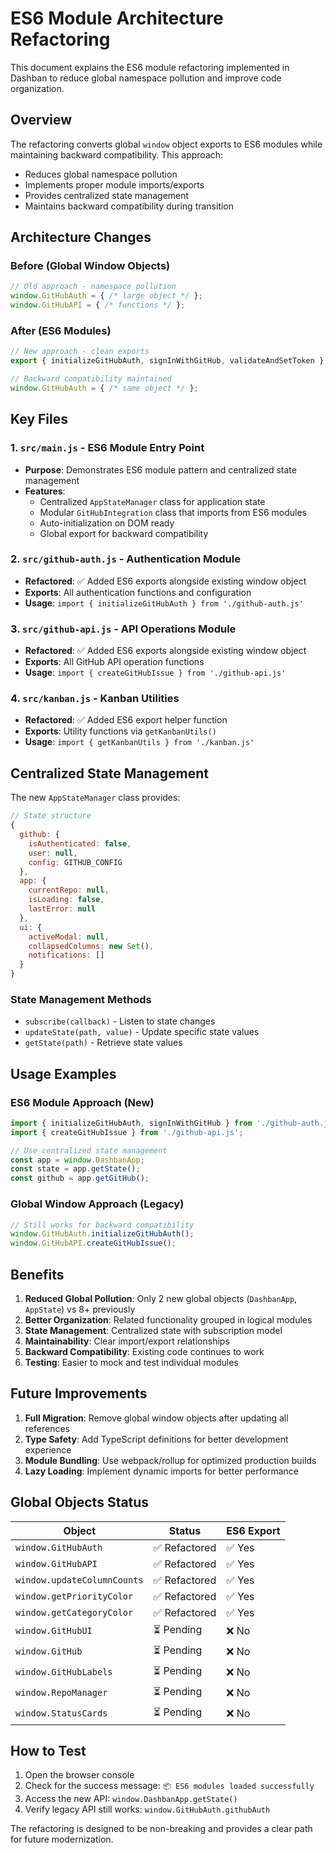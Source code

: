# ES6 Module Architecture Refactoring

This document explains the ES6 module refactoring implemented in Dashban to reduce global namespace pollution and improve code organization.

## Overview

The refactoring converts global `window` object exports to ES6 modules while maintaining backward compatibility. This approach:

- Reduces global namespace pollution
- Implements proper module imports/exports
- Provides centralized state management
- Maintains backward compatibility during transition

## Architecture Changes

### Before (Global Window Objects)
```javascript
// Old approach - namespace pollution
window.GitHubAuth = { /* large object */ };
window.GitHubAPI = { /* functions */ };
```

### After (ES6 Modules)
```javascript
// New approach - clean exports
export { initializeGitHubAuth, signInWithGitHub, validateAndSetToken };

// Backward compatibility maintained
window.GitHubAuth = { /* same object */ };
```

## Key Files

### 1. `src/main.js` - ES6 Module Entry Point
- **Purpose**: Demonstrates ES6 module pattern and centralized state management
- **Features**:
  - Centralized `AppStateManager` class for application state
  - Modular `GitHubIntegration` class that imports from ES6 modules
  - Auto-initialization on DOM ready
  - Global export for backward compatibility

### 2. `src/github-auth.js` - Authentication Module
- **Refactored**: ✅ Added ES6 exports alongside existing window object
- **Exports**: All authentication functions and configuration
- **Usage**: `import { initializeGitHubAuth } from './github-auth.js'`

### 3. `src/github-api.js` - API Operations Module  
- **Refactored**: ✅ Added ES6 exports alongside existing window object
- **Exports**: All GitHub API operation functions
- **Usage**: `import { createGitHubIssue } from './github-api.js'`

### 4. `src/kanban.js` - Kanban Utilities
- **Refactored**: ✅ Added ES6 export helper function
- **Exports**: Utility functions via `getKanbanUtils()`
- **Usage**: `import { getKanbanUtils } from './kanban.js'`

## Centralized State Management

The new `AppStateManager` class provides:

```javascript
// State structure
{
  github: {
    isAuthenticated: false,
    user: null,
    config: GITHUB_CONFIG
  },
  app: {
    currentRepo: null,
    isLoading: false,
    lastError: null
  },
  ui: {
    activeModal: null,
    collapsedColumns: new Set(),
    notifications: []
  }
}
```

### State Management Methods
- `subscribe(callback)` - Listen to state changes
- `updateState(path, value)` - Update specific state values
- `getState(path)` - Retrieve state values

## Usage Examples

### ES6 Module Approach (New)
```javascript
import { initializeGitHubAuth, signInWithGitHub } from './github-auth.js';
import { createGitHubIssue } from './github-api.js';

// Use centralized state management
const app = window.DashbanApp;
const state = app.getState();
const github = app.getGitHub();
```

### Global Window Approach (Legacy)
```javascript
// Still works for backward compatibility
window.GitHubAuth.initializeGitHubAuth();
window.GitHubAPI.createGitHubIssue();
```

## Benefits

1. **Reduced Global Pollution**: Only 2 new global objects (`DashbanApp`, `AppState`) vs 8+ previously
2. **Better Organization**: Related functionality grouped in logical modules
3. **State Management**: Centralized state with subscription model
4. **Maintainability**: Clear import/export relationships
5. **Backward Compatibility**: Existing code continues to work
6. **Testing**: Easier to mock and test individual modules

## Future Improvements

1. **Full Migration**: Remove global window objects after updating all references
2. **Type Safety**: Add TypeScript definitions for better development experience
3. **Module Bundling**: Use webpack/rollup for optimized production builds
4. **Lazy Loading**: Implement dynamic imports for better performance

## Global Objects Status

| Object | Status | ES6 Export |
|--------|---------|------------|
| `window.GitHubAuth` | ✅ Refactored | ✅ Yes |
| `window.GitHubAPI` | ✅ Refactored | ✅ Yes |
| `window.updateColumnCounts` | ✅ Refactored | ✅ Yes |
| `window.getPriorityColor` | ✅ Refactored | ✅ Yes |
| `window.getCategoryColor` | ✅ Refactored | ✅ Yes |
| `window.GitHubUI` | ⏳ Pending | ❌ No |
| `window.GitHub` | ⏳ Pending | ❌ No |
| `window.GitHubLabels` | ⏳ Pending | ❌ No |
| `window.RepoManager` | ⏳ Pending | ❌ No |
| `window.StatusCards` | ⏳ Pending | ❌ No |

## How to Test

1. Open the browser console
2. Check for the success message: `📦 ES6 modules loaded successfully`
3. Access the new API: `window.DashbanApp.getState()`
4. Verify legacy API still works: `window.GitHubAuth.githubAuth`

The refactoring is designed to be non-breaking and provides a clear path for future modernization.